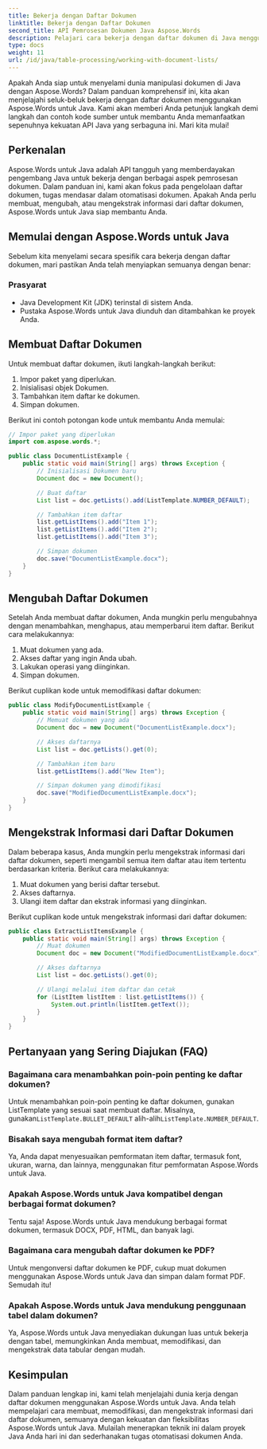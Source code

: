 ```yaml
---
title: Bekerja dengan Daftar Dokumen
linktitle: Bekerja dengan Daftar Dokumen
second_title: API Pemrosesan Dokumen Java Aspose.Words
description: Pelajari cara bekerja dengan daftar dokumen di Java menggunakan Aspose.Words untuk Java. Panduan langkah demi langkah ini mencakup contoh kode sumber untuk manipulasi dokumen yang efisien.
type: docs
weight: 11
url: /id/java/table-processing/working-with-document-lists/
---
```


Apakah Anda siap untuk menyelami dunia manipulasi dokumen di Java dengan Aspose.Words? Dalam panduan komprehensif ini, kita akan menjelajahi seluk-beluk bekerja dengan daftar dokumen menggunakan Aspose.Words untuk Java. Kami akan memberi Anda petunjuk langkah demi langkah dan contoh kode sumber untuk membantu Anda memanfaatkan sepenuhnya kekuatan API Java yang serbaguna ini. Mari kita mulai!

## Perkenalan

Aspose.Words untuk Java adalah API tangguh yang memberdayakan pengembang Java untuk bekerja dengan berbagai aspek pemrosesan dokumen. Dalam panduan ini, kami akan fokus pada pengelolaan daftar dokumen, tugas mendasar dalam otomatisasi dokumen. Apakah Anda perlu membuat, mengubah, atau mengekstrak informasi dari daftar dokumen, Aspose.Words untuk Java siap membantu Anda.

## Memulai dengan Aspose.Words untuk Java

Sebelum kita menyelami secara spesifik cara bekerja dengan daftar dokumen, mari pastikan Anda telah menyiapkan semuanya dengan benar:

### Prasyarat

- Java Development Kit (JDK) terinstal di sistem Anda.
- Pustaka Aspose.Words untuk Java diunduh dan ditambahkan ke proyek Anda.

## Membuat Daftar Dokumen

Untuk membuat daftar dokumen, ikuti langkah-langkah berikut:

1. Impor paket yang diperlukan.
2. Inisialisasi objek Dokumen.
3. Tambahkan item daftar ke dokumen.
4. Simpan dokumen.

Berikut ini contoh potongan kode untuk membantu Anda memulai:

```java
// Impor paket yang diperlukan
import com.aspose.words.*;

public class DocumentListExample {
    public static void main(String[] args) throws Exception {
        // Inisialisasi Dokumen baru
        Document doc = new Document();

        // Buat daftar
        List list = doc.getLists().add(ListTemplate.NUMBER_DEFAULT);

        // Tambahkan item daftar
        list.getListItems().add("Item 1");
        list.getListItems().add("Item 2");
        list.getListItems().add("Item 3");

        // Simpan dokumen
        doc.save("DocumentListExample.docx");
    }
}
```

## Mengubah Daftar Dokumen

Setelah Anda membuat daftar dokumen, Anda mungkin perlu mengubahnya dengan menambahkan, menghapus, atau memperbarui item daftar. Berikut cara melakukannya:

1. Muat dokumen yang ada.
2. Akses daftar yang ingin Anda ubah.
3. Lakukan operasi yang diinginkan.
4. Simpan dokumen.

Berikut cuplikan kode untuk memodifikasi daftar dokumen:

```java
public class ModifyDocumentListExample {
    public static void main(String[] args) throws Exception {
        // Memuat dokumen yang ada
        Document doc = new Document("DocumentListExample.docx");

        // Akses daftarnya
        List list = doc.getLists().get(0);

        // Tambahkan item baru
        list.getListItems().add("New Item");

        // Simpan dokumen yang dimodifikasi
        doc.save("ModifiedDocumentListExample.docx");
    }
}
```

## Mengekstrak Informasi dari Daftar Dokumen

Dalam beberapa kasus, Anda mungkin perlu mengekstrak informasi dari daftar dokumen, seperti mengambil semua item daftar atau item tertentu berdasarkan kriteria. Berikut cara melakukannya:

1. Muat dokumen yang berisi daftar tersebut.
2. Akses daftarnya.
3. Ulangi item daftar dan ekstrak informasi yang diinginkan.

Berikut cuplikan kode untuk mengekstrak informasi dari daftar dokumen:

```java
public class ExtractListItemsExample {
    public static void main(String[] args) throws Exception {
        // Muat dokumen
        Document doc = new Document("ModifiedDocumentListExample.docx");

        // Akses daftarnya
        List list = doc.getLists().get(0);

        // Ulangi melalui item daftar dan cetak
        for (ListItem listItem : list.getListItems()) {
            System.out.println(listItem.getText());
        }
    }
}
```

## Pertanyaan yang Sering Diajukan (FAQ)

### Bagaimana cara menambahkan poin-poin penting ke daftar dokumen?
 Untuk menambahkan poin-poin penting ke daftar dokumen, gunakan ListTemplate yang sesuai saat membuat daftar. Misalnya, gunakan`ListTemplate.BULLET_DEFAULT` alih-alih`ListTemplate.NUMBER_DEFAULT`.

### Bisakah saya mengubah format item daftar?
Ya, Anda dapat menyesuaikan pemformatan item daftar, termasuk font, ukuran, warna, dan lainnya, menggunakan fitur pemformatan Aspose.Words untuk Java.

### Apakah Aspose.Words untuk Java kompatibel dengan berbagai format dokumen?
Tentu saja! Aspose.Words untuk Java mendukung berbagai format dokumen, termasuk DOCX, PDF, HTML, dan banyak lagi.

### Bagaimana cara mengubah daftar dokumen ke PDF?
Untuk mengonversi daftar dokumen ke PDF, cukup muat dokumen menggunakan Aspose.Words untuk Java dan simpan dalam format PDF. Semudah itu!

### Apakah Aspose.Words untuk Java mendukung penggunaan tabel dalam dokumen?
Ya, Aspose.Words untuk Java menyediakan dukungan luas untuk bekerja dengan tabel, memungkinkan Anda membuat, memodifikasi, dan mengekstrak data tabular dengan mudah.

## Kesimpulan

Dalam panduan lengkap ini, kami telah menjelajahi dunia kerja dengan daftar dokumen menggunakan Aspose.Words untuk Java. Anda telah mempelajari cara membuat, memodifikasi, dan mengekstrak informasi dari daftar dokumen, semuanya dengan kekuatan dan fleksibilitas Aspose.Words untuk Java. Mulailah menerapkan teknik ini dalam proyek Java Anda hari ini dan sederhanakan tugas otomatisasi dokumen Anda.